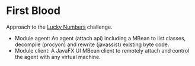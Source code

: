 # First Blood #

Approach to the [Lucky Numbers] challenge.

* Module agent: An agent (attach api) including a MBean to list classes, decompile (procyon) and rewrite (javassist) existing byte code.
* Module client: A JavaFX UI MBean client to remotely attach and control the agent with any virtual machine.

[Lucky Numbers]:https://github.com/bvongunten/luckynumbers
